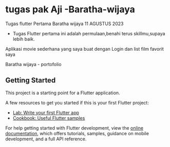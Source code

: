 # tugas pak Aji -Baratha-wijaya
Tugas flutter Pertama Baratha wijaya 11 AGUSTUS 2023

- Tugas Flutter pertama ini adalah permulaan,benahi terus skillmu,supaya lebih baik.

Aplikasi movie sederhana yang saya buat dengan Login dan list film favorit saya

Baratha wijaya - portofolio

## Getting Started

This project is a starting point for a Flutter application.

A few resources to get you started if this is your first Flutter project:

- [Lab: Write your first Flutter app](https://docs.flutter.dev/get-started/codelab)
- [Cookbook: Useful Flutter samples](https://docs.flutter.dev/cookbook)

For help getting started with Flutter development, view the
[online documentation](https://docs.flutter.dev/), which offers tutorials,
samples, guidance on mobile development, and a full API reference.
